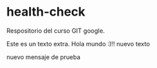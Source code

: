 # health-check
Respositorio del curso GIT google.

Este es un texto extra. Hola mundo :)!!
nuevo texto

nuevo mensaje de prueba
